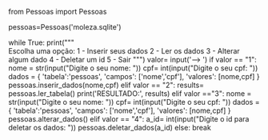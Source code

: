 from Pessoas import Pessoas

pessoas=Pessoas('moleza.sqlite')

while True:
    print("""   
    Escolha uma opção:
    1 - Inserir seus dados
    2 - Ler os dados
    3 - Alterar algum dado
    4 - Deletar um id 
    5 - Sair
""")
    valor= input('--> ')
    if valor == "1":
        nome = str(input("Digite o seu nome: "))
        cpf= int(input("Digite o seu cpf: "))
        dados = {
            'tabela':'pessoas',
            'campos': ['nome','cpf'],
            'valores': [nome,cpf]
}
        pessoas.inserir_dados(nome,cpf)
    elif valor == "2":
        results= pessoas.ler_tabela()
        print('RESULTADO:', results)
    elif valor =="3":
        nome = str(input("Digite o seu nome: "))
        cpf= int(input("Digite o seu cpf: "))
        dados = {
            'tabela':'pessoas',
            'campos': ['nome','cpf'],
            'valores': [nome,cpf]
}
        pessoas.alterar_dados()
    elif valor == "4":
        a_id= int(input("Digite o id para deletar os dados: "))
        pessoas.deletar_dados(a_id)
    else:
        break
